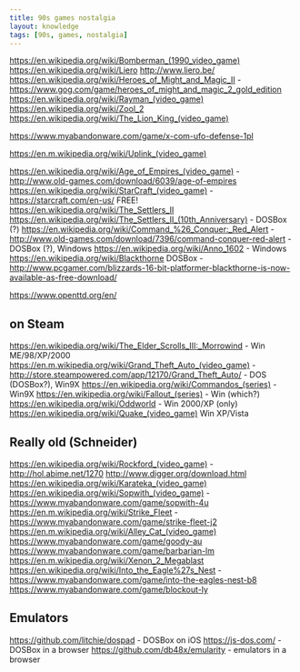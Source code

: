 ```yaml
---
title: 90s games nostalgia
layout: knowledge
tags: [90s, games, nostalgia]
---
```


https://en.wikipedia.org/wiki/Bomberman_(1990_video_game)
https://en.wikipedia.org/wiki/Liero http://www.liero.be/
https://en.wikipedia.org/wiki/Heroes_of_Might_and_Magic_II - https://www.gog.com/game/heroes_of_might_and_magic_2_gold_edition
https://en.wikipedia.org/wiki/Rayman_(video_game)
https://en.wikipedia.org/wiki/Zool_2
https://en.wikipedia.org/wiki/The_Lion_King_(video_game)

https://www.myabandonware.com/game/x-com-ufo-defense-1pl

https://en.m.wikipedia.org/wiki/Uplink_(video_game)

https://en.wikipedia.org/wiki/Age_of_Empires_(video_game) - http://www.old-games.com/download/6039/age-of-empires
https://en.wikipedia.org/wiki/StarCraft_(video_game) - https://starcraft.com/en-us/ FREE!
https://en.wikipedia.org/wiki/The_Settlers_II https://en.wikipedia.org/wiki/The_Settlers_II_(10th_Anniversary) - DOSBox (?)
https://en.wikipedia.org/wiki/Command_%26_Conquer:_Red_Alert - http://www.old-games.com/download/7396/command-conquer-red-alert - DOSBox (?), Windows
https://en.wikipedia.org/wiki/Anno_1602 - Windows
https://en.wikipedia.org/wiki/Blackthorne DOSBox - http://www.pcgamer.com/blizzards-16-bit-platformer-blackthorne-is-now-available-as-free-download/

https://www.openttd.org/en/


## on Steam
https://en.wikipedia.org/wiki/The_Elder_Scrolls_III:_Morrowind - Win ME/98/XP/2000
https://en.m.wikipedia.org/wiki/Grand_Theft_Auto_(video_game) - http://store.steampowered.com/app/12170/Grand_Theft_Auto/ - DOS (DOSBox?), Win9X
https://en.wikipedia.org/wiki/Commandos_(series) - Win9X
https://en.wikipedia.org/wiki/Fallout_(series) - Win (which?)
https://en.wikipedia.org/wiki/Oddworld - Win 2000/XP (only)
https://en.wikipedia.org/wiki/Quake_(video_game) Win XP/Vista

## Really old (Schneider)
https://en.wikipedia.org/wiki/Rockford_(video_game) - http://hol.abime.net/1270
http://www.digger.org/download.html
https://en.wikipedia.org/wiki/Karateka_(video_game)
https://en.wikipedia.org/wiki/Sopwith_(video_game) - https://www.myabandonware.com/game/sopwith-4u
https://en.m.wikipedia.org/wiki/Strike_Fleet - https://www.myabandonware.com/game/strike-fleet-j2
https://en.m.wikipedia.org/wiki/Alley_Cat_(video_game)
https://www.myabandonware.com/game/goody-au
https://www.myabandonware.com/game/barbarian-lm
https://en.m.wikipedia.org/wiki/Xenon_2_Megablast
https://en.wikipedia.org/wiki/Into_the_Eagle%27s_Nest - https://www.myabandonware.com/game/into-the-eagles-nest-b8
https://www.myabandonware.com/game/blockout-ly

## Emulators

https://github.com/litchie/dospad - DOSBox on iOS
https://js-dos.com/ - DOSBox in a browser
https://github.com/db48x/emularity - emulators in a browser
